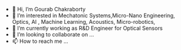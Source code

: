 - 👋 Hi, I’m Gourab Chakraborty
- 👀 I’m interested in Mechatonic Systems,Micro-Nano Engineering, Optics, AI , Machine Learning, Acoustics, Micro-robotics,
- 🌱 I’m currently working as R&D Engineer for Optical Sensors 
- 💞️ I’m looking to collaborate on ...
- 📫 How to reach me ...

<!---
Gourab-997/Gourab-997 is a ✨ special ✨ repository because its `README.md` (this file) appears on your GitHub profile.
You can click the Preview link to take a look at your changes.
--->
